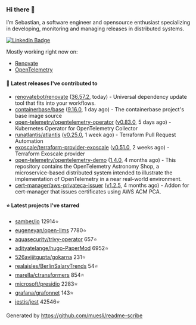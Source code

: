### Hi there 👋

I’m Sebastian, a software engineer and opensource enthusiast specializing in developing, monitoring and managing releases in distributed systems.

[![Linkedin Badge](https://img.shields.io/badge/-LinkedIn-blue?style=flat&logo=Linkedin&logoColor=white&link=https://www.linkedin.com/in/sebastian-poxhofer/)](https://www.linkedin.com/in/sebastian-poxhofer/)

Mostly working right now on:
- [Renovate](https://github.com/renovatebot/renovate)
- [OpenTelemetry](https://github.com/open-telemetry)



#### 🚀 Latest releases I've contributed to

- [renovatebot/renovate](https://github.com/renovatebot/renovate) ([36.57.2](https://github.com/renovatebot/renovate/releases/tag/36.57.2), today) - Universal dependency update tool that fits into your workflows.
- [containerbase/base](https://github.com/containerbase/base) ([9.16.0](https://github.com/containerbase/base/releases/tag/9.16.0), 1 day ago) - The containerbase project&#39;s base image source
- [open-telemetry/opentelemetry-operator](https://github.com/open-telemetry/opentelemetry-operator) ([v0.83.0](https://github.com/open-telemetry/opentelemetry-operator/releases/tag/v0.83.0), 5 days ago) - Kubernetes Operator for OpenTelemetry Collector
- [runatlantis/atlantis](https://github.com/runatlantis/atlantis) ([v0.25.0](https://github.com/runatlantis/atlantis/releases/tag/v0.25.0), 1 week ago) - Terraform Pull Request Automation
- [exoscale/terraform-provider-exoscale](https://github.com/exoscale/terraform-provider-exoscale) ([v0.51.0](https://github.com/exoscale/terraform-provider-exoscale/releases/tag/v0.51.0), 2 weeks ago) - Terraform Exoscale provider
- [open-telemetry/opentelemetry-demo](https://github.com/open-telemetry/opentelemetry-demo) ([1.4.0](https://github.com/open-telemetry/opentelemetry-demo/releases/tag/1.4.0), 4 months ago) - This repository contains the OpenTelemetry Astronomy Shop, a microservice-based distributed system intended to illustrate the implementation of OpenTelemetry in a near real-world environment.
- [cert-manager/aws-privateca-issuer](https://github.com/cert-manager/aws-privateca-issuer) ([v1.2.5](https://github.com/cert-manager/aws-privateca-issuer/releases/tag/v1.2.5), 4 months ago) - Addon for cert-manager that issues certificates using AWS ACM PCA.

#### ⭐ Latest projects I've starred

- [samber/lo](https://github.com/samber/lo) 12914⭐
- [eugeneyan/open-llms](https://github.com/eugeneyan/open-llms) 7780⭐
- [aquasecurity/trivy-operator](https://github.com/aquasecurity/trivy-operator) 657⭐
- [adityatelange/hugo-PaperMod](https://github.com/adityatelange/hugo-PaperMod) 6952⭐
- [526avijitgupta/gokarna](https://github.com/526avijitgupta/gokarna) 231⭐
- [realaisles/BerlinSalaryTrends](https://github.com/realaisles/BerlinSalaryTrends) 54⭐
- [marella/ctransformers](https://github.com/marella/ctransformers) 854⭐
- [microsoft/presidio](https://github.com/microsoft/presidio) 2283⭐
- [grafana/grafonnet](https://github.com/grafana/grafonnet) 143⭐
- [jestjs/jest](https://github.com/jestjs/jest) 42546⭐



Generated by https://github.com/muesli/readme-scribe
